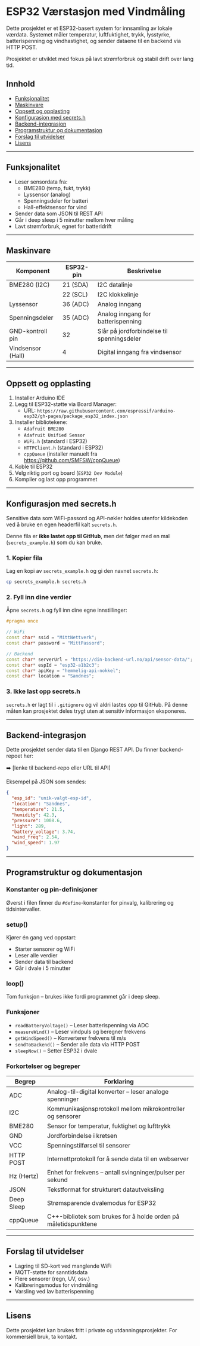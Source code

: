 # ESP32 Værstasjon med Vindmåling

Dette prosjektet er et ESP32-basert system for innsamling av lokale værdata. Systemet måler temperatur, luftfuktighet, trykk, lysstyrke, batterispenning og vindhastighet, og sender dataene til en backend via HTTP POST.

Prosjektet er utviklet med fokus på lavt strømforbruk og stabil drift over lang tid.

## Innhold

- [Funksjonalitet](#funksjonalitet)
- [Maskinvare](#maskinvare)
- [Oppsett og opplasting](#oppsett-og-opplasting)
- [Konfigurasjon med secrets.h](#konfigurasjon-med-secretsh)
- [Backend-integrasjon](#backend-integrasjon)
- [Programstruktur og dokumentasjon](#programstruktur-og-dokumentasjon)
- [Forslag til utvidelser](#forslag-til-utvidelser)
- [Lisens](#lisens)

---

## Funksjonalitet

- Leser sensordata fra:
  - BME280 (temp, fukt, trykk)
  - Lyssensor (analog)
  - Spenningsdeler for batteri
  - Hall-effektsensor for vind
- Sender data som JSON til REST API
- Går i deep sleep i 5 minutter mellom hver måling
- Lavt strømforbruk, egnet for batteridrift

---

## Maskinvare

| Komponent           | ESP32-pin  | Beskrivelse                                 |
|---------------------|------------|---------------------------------------------|
| BME280 (I2C)        | 21 (SDA)   | I2C datalinje                               |
|                     | 22 (SCL)   | I2C klokkelinje                             |
| Lyssensor           | 36 (ADC)   | Analog inngang                              |
| Spenningsdeler      | 35 (ADC)   | Analog inngang for batterispenning          |
| GND-kontroll pin    | 32         | Slår på jordforbindelse til spenningsdeler  |
| Vindsensor (Hall)   | 4          | Digital inngang fra vindsensor              |

---

## Oppsett og opplasting

1. Installer Arduino IDE
2. Legg til ESP32-støtte via Board Manager:
   - URL: `https://raw.githubusercontent.com/espressif/arduino-esp32/gh-pages/package_esp32_index.json`
3. Installer bibliotekene:
   - `Adafruit BME280`
   - `Adafruit Unified Sensor`
   - `WiFi.h` (standard i ESP32)
   - `HTTPClient.h` (standard i ESP32)
   - `cppQueue` (installer manuelt fra https://github.com/SMFSW/cppQueue)
4. Koble til ESP32
5. Velg riktig port og board (`ESP32 Dev Module`)
6. Kompiler og last opp programmet

---

## Konfigurasjon med secrets.h

Sensitive data som WiFi-passord og API-nøkler holdes utenfor kildekoden ved å bruke en egen headerfil kalt `secrets.h`.

Denne fila er **ikke lastet opp til GitHub**, men det følger med en mal (`secrets_example.h`) som du kan bruke.

### 1. Kopier fila

Lag en kopi av `secrets_example.h` og gi den navnet `secrets.h`:

```sh
cp secrets_example.h secrets.h
```

### 2. Fyll inn dine verdier

Åpne `secrets.h` og fyll inn dine egne innstillinger:

```cpp
#pragma once

// WiFi
const char* ssid = "MittNettverk";
const char* password = "MittPassord";

// Backend
const char* serverUrl = "https://din-backend-url.no/api/sensor-data/";
const char* espId = "esp32-a1b2c3";
const char* apiKey = "hemmelig-api-nokkel";
const char* location = "Sandnes";
```

### 3. Ikke last opp secrets.h

`secrets.h` er lagt til i `.gitignore` og vil aldri lastes opp til GitHub. På denne måten kan prosjektet deles trygt uten at sensitiv informasjon eksponeres.

---

## Backend-integrasjon

Dette prosjektet sender data til en Django REST API. Du finner backend-repoet her:

➡️ [lenke til backend-repo eller URL til API]

Eksempel på JSON som sendes:

```json
{
  "esp_id": "unik-valgt-esp-id",
  "location": "Sandnes",
  "temperature": 21.5,
  "humidity": 42.3,
  "pressure": 1008.6,
  "light": 289,
  "battery_voltage": 3.74,
  "wind_freq": 2.54,
  "wind_speed": 1.97
}
```

---

## Programstruktur og dokumentasjon

### Konstanter og pin-definisjoner

Øverst i filen finner du `#define`-konstanter for pinvalg, kalibrering og tidsintervaller.

### setup()

Kjører én gang ved oppstart:
- Starter sensorer og WiFi
- Leser alle verdier
- Sender data til backend
- Går i dvale i 5 minutter

### loop()

Tom funksjon – brukes ikke fordi programmet går i deep sleep.

### Funksjoner

- `readBatteryVoltage()` – Leser batterispenning via ADC
- `measureWind()` – Leser vindpuls og beregner frekvens
- `getWindSpeed()` – Konverterer frekvens til m/s
- `sendToBackend()` – Sender alle data via HTTP POST
- `sleepNow()` – Setter ESP32 i dvale

### Forkortelser og begreper

| Begrep               | Forklaring                                                                 |
|----------------------|----------------------------------------------------------------------------|
| ADC                  | Analog-til-digital konverter – leser analoge spenninger                    |
| I2C                  | Kommunikasjonsprotokoll mellom mikrokontroller og sensorer                |
| BME280               | Sensor for temperatur, fuktighet og lufttrykk                              |
| GND                  | Jordforbindelse i kretsen                                                  |
| VCC                  | Spenningstilførsel til sensorer                                            |
| HTTP POST            | Internettprotokoll for å sende data til en webserver                      |
| Hz (Hertz)           | Enhet for frekvens – antall svingninger/pulser per sekund                  |
| JSON                 | Tekstformat for strukturert datautveksling                                 |
| Deep Sleep           | Strømsparende dvalemodus for ESP32                                         |
| cppQueue             | C++-bibliotek som brukes for å holde orden på måletidspunktene             |

---

## Forslag til utvidelser

- Lagring til SD-kort ved manglende WiFi
- MQTT-støtte for sanntidsdata
- Flere sensorer (regn, UV, osv.)
- Kalibreringsmodus for vindmåling
- Varsling ved lav batterispenning

---

## Lisens

Dette prosjektet kan brukes fritt i private og utdanningsprosjekter. For kommersiell bruk, ta kontakt.
